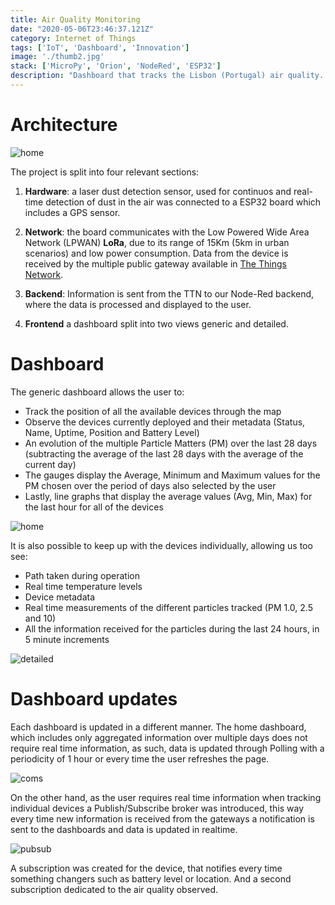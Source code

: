 ```yaml
---
title: Air Quality Monitoring
date: "2020-05-06T23:46:37.121Z"
category: Internet of Things
tags: ['IoT', 'Dashboard', 'Innovation']
image: './thumb2.jpg'
stack: ['MicroPy', 'Orion', 'NodeRed', 'ESP32']
description: "Dashboard that tracks the Lisbon (Portugal) air quality. Data is collected through a moving TTGO ESP32 device that communicates via LoRa with an API built in NodeRed."  
---
```


# Architecture

![home](/imgs/iot_arq2.png)

The project is split into four relevant sections:

1. **Hardware**: a laser dust detection sensor, used for continuos and real-time detection of dust in the air was connected to a ESP32 board which includes a GPS sensor.

2. **Network**: the board communicates with the Low Powered Wide Area Network (LPWAN) **LoRa**, due to its range of 15Km (5km in urban scenarios) and low power consumption. Data from the device is received by the multiple public gateway available in [The Things Network](https://www.thethingsnetwork.org/).

3. **Backend**: Information is sent from the TTN to our Node-Red backend, where the data is processed and displayed to the user.

4. **Frontend** a dashboard split into two views generic and detailed.

# Dashboard

The generic dashboard allows the user to:

- Track the position of all the available devices through the map
- Observe the devices currently deployed and their metadata (Status, Name, Uptime, Position and Battery Level)
- An evolution of the multiple Particle Matters (PM) over the last 28 days (subtracting the average of the last 28 days with the average of the current day)
- The gauges display the Average, Minimum and Maximum values for the PM chosen over the period of days also selected by the user
- Lastly, line graphs that display the average values (Avg, Min, Max) for the last hour for all of the devices

![home](/imgs/home.png)

It is also possible to keep up with the devices individually, allowing us too see:

- Path taken during operation
- Real time temperature levels
- Device metadata
- Real time measurements of the different particles tracked (PM 1.0, 2.5 and 10)
- All the information received for the particles during the last 24 hours, in 5 minute increments

![detailed](/imgs/detailed.png)

# Dashboard updates

Each dashboard is updated in a different manner. The home dashboard, which includes only aggregated information over multiple days does not require real time information, as such, data is updated through Polling with a periodicity of 1 hour or every time the user refreshes the page.

![coms](/imgs/coms.png)

On the other hand, as the user requires real time information when tracking individual devices a Publish/Subscribe broker was introduced, this way every time new information is received from the gateways a notification is sent to the dashboards and data is updated in realtime.

![pubsub](/imgs/pubsub.png)

A subscription was created for the device, that notifies every time something changers such as battery level or location. And a second subscription dedicated to the air quality observed.
